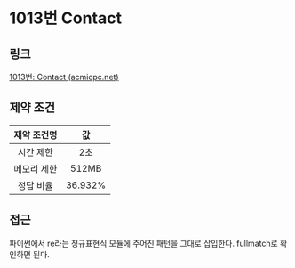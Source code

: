 # 1013번 Contact

## 링크

[1013번: Contact (acmicpc.net)](https://www.acmicpc.net/problem/1013)

## 제약 조건

| 제약 조건명 |   값    |
| :---------: | :-----: |
|  시간 제한  |   2초   |
| 메모리 제한 |  512MB  |
|  정답 비율  | 36.932% |

## 접근

파이썬에서 re라는 정규표현식 모듈에 주어진 패턴을 그대로 삽입한다. fullmatch로 확인하면 된다.